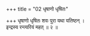 +++
title = "02 धृषाणो धृषितः"

+++
धृषाणो धृषितः शवः पुरा यथा यतिष्ठन् ।  
इन्द्रस्य रन्त्यरियं महत् ॥ २ ॥